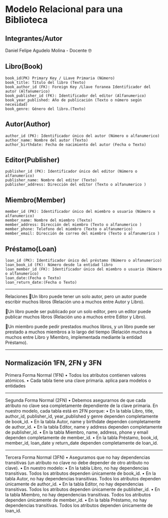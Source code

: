 # Modelo Relacional para una Biblioteca

## Integrantes/Autor
Daniel Felipe Agudelo Molina - Docente 🤓

## Libro(Book)
	book_id(PK) Primary Key / LLave Primaria (Número)
    book_title: Título del libro (Texto)
    book_author_id (FK): Foreign Key /Llave foranea Identificador del autor (Alfanumerico)
    book_publisher_id (FK): Identificador del editor (Alfanumerico)
    book_year_published: Año de publicación (Texto o número según necesidad)
    book_genre: Género del libro.(Texto)

## Autor(Author)
    author_id (PK): Identificador único del autor (Número o alfanumerico)
    author_name: Nombre del autor (Texto)
    author_birthdate: Fecha de nacimiento del autor (Fecha o Texto)

## Editor(Publisher)
    publisher_id (PK): Identificador único del editor (Número o alfanumerico)
    publisher_name: Nombre del editor (Texto)
    publisher_address: Dirección del editor (Texto o alfanumerico )

## Miembro(Member)
    member_id (PK): Identificador único del miembro o usuario (Número o alfanumerico)
    member_name: Nombre del miembro (Texto)
    member_address: Dirección del miembro (Texto o alfanumerico )
    member_phone: Telefono del miembro (Texto o alfanumerico)
    member_email: Dirección de correo del miembro (Texto o alfanumerico )

## Préstamo(Loan)
    loan_id (PK): Identificador único del préstamo (Número o alfanumerico)
    loan_book_id (FK): Número desde la entidad libro
    loan_member_id (FK): Identificador único del miembro o usuario (Número o alfanumerico)
    loan_date:(Fecha o Texto)
    loan_return_date:(Fecha o Texto)


___________________________________________________________________________________
Relaciones
 🧷Un libro puede tener un solo autor, pero un autor puede escribir muchos libros (Relación uno a muchos entre Autor y Libro).

 🧷Un libro puede ser publicado por un solo editor, pero un editor puede publicar muchos libros (Relación uno a muchos entre Editor y Libro).

 🧷Un miembro puede pedir prestados muchos libros, y un libro puede ser prestado a muchos miembros a lo largo del tiempo (Relación muchos a muchos entre Libro y Miembro, implementada mediante la entidad Préstamo).

 ______________________________________________________________________________________
 ## Normalización 1FN, 2FN y 3FN

 Primera Forma Normal (1FN)
•	Todos los atributos contienen valores atómicos.
•	Cada tabla tiene una clave primaria. aplica para modelos o entidades

-------------------------------------
Segunda Forma Normal (2FN)
•	Debemos asegurarnos de que cada atributo no clave sea completamente dependiente de la clave primaria. En nuestro modelo, cada tabla está en 2FN porque:
•	En la tabla Libro, title, author_id, publisher_id, year_published y genre dependen completamente de book_id.
•	En la tabla Autor, name y birthdate dependen completamente de author_id.
•	En la tabla Editor, name y address dependen completamente de publisher_id.
•	En la tabla Miembro, name, address, phone y email dependen completamente de member_id.
•	En la tabla Préstamo, book_id, member_id, loan_date y return_date dependen completamente de loan_id.

-------------------------------------
Tercera Forma Normal (3FN)
•	Aseguramos que no hay dependencias transitivas (un atributo no clave no debe depender de otro atributo no clave).
•	En nuestro modelo:
•	En la tabla Libro, no hay dependencias transitivas. Todos los atributos dependen únicamente de book_id.
•	En la tabla Autor, no hay dependencias transitivas. Todos los atributos dependen únicamente de author_id.
•	En la tabla Editor, no hay dependencias transitivas. Todos los atributos dependen únicamente de publisher_id.
•	En la tabla Miembro, no hay dependencias transitivas. Todos los atributos dependen únicamente de member_id.
•	En la tabla Préstamo, no hay dependencias transitivas. Todos los atributos dependen únicamente de loan_id.





